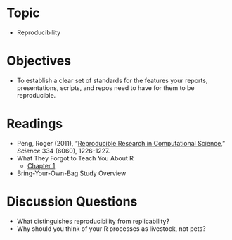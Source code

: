 # Topic

* Reproducibility

# Objectives

* To establish a clear set of standards for the features your reports,
presentations, scripts, and repos need to have for them to be reproducible.

# Readings

* Peng, Roger (2011), “[Reproducible Research in Computational Science][peng
2011],” _Science_ 334 (6060), 1226-1227.  
* What They Forgot to Teach You About R
   + [Chapter 1][wtf chapter 1]
* Bring-Your-Own-Bag Study Overview

# Discussion Questions

* What distinguishes reproducibility from replicability?
* Why should you think of your R processes as livestock, not pets?
<!---
# Assignments Made

* Graphics for Communication Assignment

# Assignments Due

* Group Project Reproducibility Checklist Assignment
--->
[wtf chapter 1]: https://whattheyforgot.org/save-source.html
[peng 2011]: https://www.ncbi.nlm.nih.gov/pmc/articles/PMC3383002/
